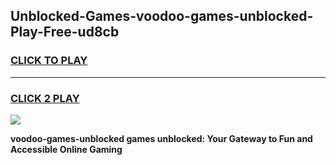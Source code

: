 
## Unblocked-Games-voodoo-games-unblocked-Play-Free-ud8cb
<h3>
<a href="https://premium76.site?title=voodoo-games-unblocked&ref=19M">CLICK TO PLAY</a></h3>
<hr>

<h3>
<a href="https://premium76.site?title=voodoo-games-unblocked&ref=19M">CLICK 2 PLAY</a>
  
</h3>

<a href="https://premium76.site?title=voodoo-games-unblocked&ref=19M"><img src="https://clearcache.store/games.png"></a>


**voodoo-games-unblocked games unblocked: Your Gateway to Fun and Accessible Online Gaming**
